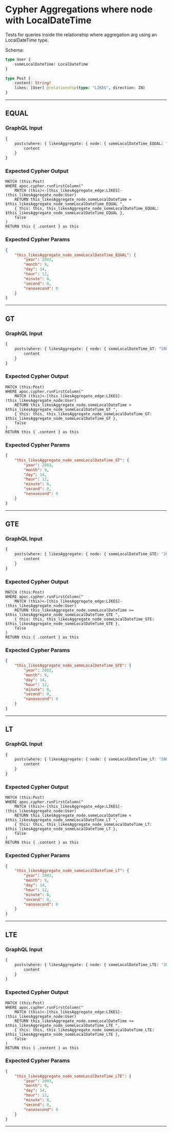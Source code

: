 # Cypher Aggregations where node with LocalDateTime

Tests for queries inside the relationship where aggregation arg using an LocalDateTime type.

Schema:

```graphql
type User {
    someLocalDateTime: LocalDateTime
}

type Post {
    content: String!
    likes: [User] @relationship(type: "LIKES", direction: IN)
}
```

---

## EQUAL

### GraphQL Input

```graphql
{
    posts(where: { likesAggregate: { node: { someLocalDateTime_EQUAL: "2003-09-14T12:00:00" } } }) {
        content
    }
}
```

### Expected Cypher Output

```cypher
MATCH (this:Post)
WHERE apoc.cypher.runFirstColumn("
    MATCH (this)<-[this_likesAggregate_edge:LIKES]-(this_likesAggregate_node:User)
    RETURN this_likesAggregate_node.someLocalDateTime = $this_likesAggregate_node_someLocalDateTime_EQUAL ",
    { this: this, this_likesAggregate_node_someLocalDateTime_EQUAL: $this_likesAggregate_node_someLocalDateTime_EQUAL },
    false
)
RETURN this { .content } as this
```

### Expected Cypher Params

```json
{
    "this_likesAggregate_node_someLocalDateTime_EQUAL": {
        "year": 2003,
        "month": 9,
        "day": 14,
        "hour": 12,
        "minute": 0,
        "second": 0,
        "nanosecond": 0
    }
}
```

---

## GT

### GraphQL Input

```graphql
{
    posts(where: { likesAggregate: { node: { someLocalDateTime_GT: "2003-09-14T12:00:00" } } }) {
        content
    }
}
```

### Expected Cypher Output

```cypher
MATCH (this:Post)
WHERE apoc.cypher.runFirstColumn("
    MATCH (this)<-[this_likesAggregate_edge:LIKES]-(this_likesAggregate_node:User)
    RETURN this_likesAggregate_node.someLocalDateTime > $this_likesAggregate_node_someLocalDateTime_GT ",
    { this: this, this_likesAggregate_node_someLocalDateTime_GT: $this_likesAggregate_node_someLocalDateTime_GT },
    false
)
RETURN this { .content } as this
```

### Expected Cypher Params

```json
{
    "this_likesAggregate_node_someLocalDateTime_GT": {
        "year": 2003,
        "month": 9,
        "day": 14,
        "hour": 12,
        "minute": 0,
        "second": 0,
        "nanosecond": 0
    }
}
```

---

## GTE

### GraphQL Input

```graphql
{
    posts(where: { likesAggregate: { node: { someLocalDateTime_GTE: "2003-09-14T12:00:00" } } }) {
        content
    }
}
```

### Expected Cypher Output

```cypher
MATCH (this:Post)
WHERE apoc.cypher.runFirstColumn("
    MATCH (this)<-[this_likesAggregate_edge:LIKES]-(this_likesAggregate_node:User)
    RETURN this_likesAggregate_node.someLocalDateTime >= $this_likesAggregate_node_someLocalDateTime_GTE ",
    { this: this, this_likesAggregate_node_someLocalDateTime_GTE: $this_likesAggregate_node_someLocalDateTime_GTE },
    false
)
RETURN this { .content } as this
```

### Expected Cypher Params

```json
{
    "this_likesAggregate_node_someLocalDateTime_GTE": {
        "year": 2003,
        "month": 9,
        "day": 14,
        "hour": 12,
        "minute": 0,
        "second": 0,
        "nanosecond": 0
    }
}
```

---

## LT

### GraphQL Input

```graphql
{
    posts(where: { likesAggregate: { node: { someLocalDateTime_LT: "2003-09-14T12:00:00" } } }) {
        content
    }
}
```

### Expected Cypher Output

```cypher
MATCH (this:Post)
WHERE apoc.cypher.runFirstColumn("
    MATCH (this)<-[this_likesAggregate_edge:LIKES]-(this_likesAggregate_node:User)
    RETURN this_likesAggregate_node.someLocalDateTime < $this_likesAggregate_node_someLocalDateTime_LT ",
    { this: this, this_likesAggregate_node_someLocalDateTime_LT: $this_likesAggregate_node_someLocalDateTime_LT },
    false
)
RETURN this { .content } as this
```

### Expected Cypher Params

```json
{
    "this_likesAggregate_node_someLocalDateTime_LT": {
        "year": 2003,
        "month": 9,
        "day": 14,
        "hour": 12,
        "minute": 0,
        "second": 0,
        "nanosecond": 0
    }
}
```

---

## LTE

### GraphQL Input

```graphql
{
    posts(where: { likesAggregate: { node: { someLocalDateTime_LTE: "2003-09-14T12:00:00" } } }) {
        content
    }
}
```

### Expected Cypher Output

```cypher
MATCH (this:Post)
WHERE apoc.cypher.runFirstColumn("
    MATCH (this)<-[this_likesAggregate_edge:LIKES]-(this_likesAggregate_node:User)
    RETURN this_likesAggregate_node.someLocalDateTime <= $this_likesAggregate_node_someLocalDateTime_LTE ",
    { this: this, this_likesAggregate_node_someLocalDateTime_LTE: $this_likesAggregate_node_someLocalDateTime_LTE },
    false
)
RETURN this { .content } as this
```

### Expected Cypher Params

```json
{
    "this_likesAggregate_node_someLocalDateTime_LTE": {
        "year": 2003,
        "month": 9,
        "day": 14,
        "hour": 12,
        "minute": 0,
        "second": 0,
        "nanosecond": 0
    }
}
```

---
